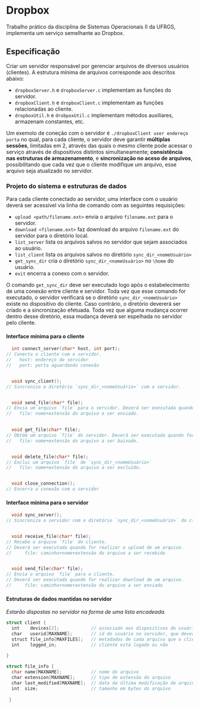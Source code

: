 # Dropbox
Trabalho prático da disciplina de Sistemas Operacionais II da UFRGS, implementa um serviço semelhante ao Dropbox. 

## Especificação
Criar um servidor responsável por gerenciar arquivos de diversos usuários (clientes). A estrutura mínima de arquivos corresponde aos descritos abaixo:
* `dropboxServer.h` e `dropboxServer.c` implementam as funções do servidor.
* `dropboxClient.h` e `dropboxClient.c` implementam as funções relacionadas ao cliente.
* `dropboxUtil.h` e `drobpoxUtil.c` implementam métodos auxiliares, armazenam constantes, etc.

Um exemolo de coneção com o servidor é `./dropboxClient user endereço porta` no qual, para cada cliente, o servidor deve garantir **múltiplas sessões**, limitadas em 2, através das quais o mesmo cliente pode acessar o serviço através de dispositivos distintos simultaneamente; **consistência nas estruturas de armazenamento**, e **sincronização no aceso de arquivos**, possibilitando que cada vez que o cliente modifique um arquivo, esse arquivo seja atualizado no servidor. 

### Projeto do sistema e estruturas de dados
Para cada cliente conectado ao servidor, uma interface com o usuário deverá ser acessível via linha de comando com as seguintes requisições:
* `upload <path/filename.ext>` envia o arquivo `filename.ext` para o servidor.
* `download <filename.ext>` faz download do arquivo `filename.ext` do servidor para o diretório local.
* `list_server` lista os arquivos salvos no servidor que sejam associados ao usuário.
* `list_client` lista os arquivos salvos no diretório `sync_dir_<nomeUsuário>`
* `get_sync_dir` cria o diretório `sync_dir_<nomeUsuário>` no `\home` do usuário.
* `exit` encerra a conexo com o servidor.

O comando `get_sync_dir` deve ser executado logo após o estabelecimento de uma conexão entre cliente e servidor. Toda vez que esse comando for executado, o servidor verificará se o diretório `sync_dir_<nomeUsuário>` existe no dispositivo do cliente. Caso contrário, o diretório devererá ser criado e a sincronização efetuada. Toda vez que alguma mudança ocorrer dentro desse diretório, essa mudança deverá ser espelhada no servidor pelo cliente.


#### Interface mínima para o cliente
```C
  int connect_server(char* host, int port);
// Conecta o cliente com o servidor.
//   host: endereço do servidor
//   port: porta aguardando conexão


  void sync_client();
// Sincroniza o diretório `sync_dir_<nomeUsuário>` com o servidor.


  void send_file(char* file);
// Envia um arquivo `file` para o servidor. Deverá ser executada quando for realizar o upload de um arquivo.
//   file: nome+extensão do arquivo a ser enviado.
  

  void get_file(char* file);
// Obtém um arquivo `file` do servidor. Deverá ser executada quando for realizar o download de um arquivo.
//   file: nome+extensão do arquivo a ser baixado.


  void delete_file(char* file);
// Exclui um arquivo `file` de `sync_dir_<nomeUsuário>`
//   file: nome+extensão do arquivo a ser excluído.


  void close_connection();
// Encerra a conexão com o servidor
```
#### Interface mínima para o servidor
```C
  void sync_server();
// Sincroniza o servidor com o diretório `sync_dir_<nomeUsuário>` do cliente.


  void receive_file(char* file);
// Recebe o arquivo `file` do cliente. 
// Deverá ser executada quando for realizar o upload de um arquivo.
//     file: caminho+nome+extensão do arquivo a ser recebido


  void send_file(char* file);
// Envia o arquivo `file` para o cliente.
// Deverá ser executada quando for realizar download de um arquivo.
//     file: caminho+nome+extensão do arquivo a ser enviado

```

#### Estruturas de dados mantidas no servidor
*Estarão dispostas no servidor na forma de uma lista encadeada.* 
```C
struct client {
  int    devices[2];            // associado aos dispositivos do usuário
  char   userid[MAXNAME];       // id do usuário no servidor, que deverá ser único. Informado pela linha de comando.
  struct file_info[MAXFILES];   // metadados de cada arquivo que o cliente possui no servidor.
  int    logged_in;             // cliente está logado ou não
  
}

struct file_info {
  char name[MAXNAME];           // nome do arquivo
  char extension[MAXNAME];      // tipo de extensão do arquivo
  char last_modified[MAXNAME];  // data da última modificação do arquivo
  int  size;                    // tamanho em bytes do arquivo
  
 }

```


